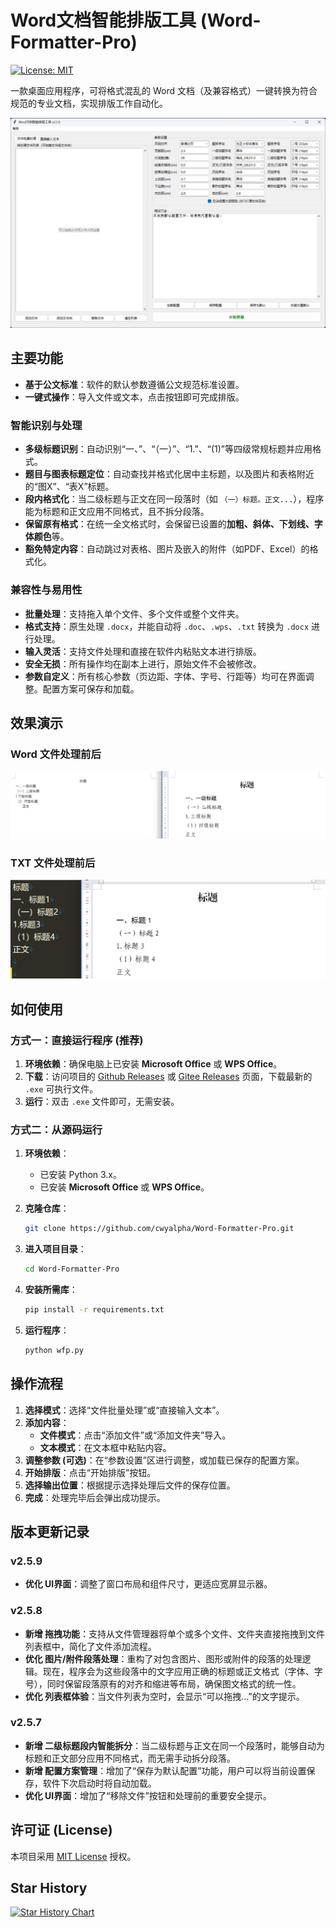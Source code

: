 # Word文档智能排版工具 (Word-Formatter-Pro)

[![License: MIT](https://img.shields.io/badge/License-MIT-yellow.svg)](https://opensource.org/licenses/MIT)

一款桌面应用程序，可将格式混乱的 Word 文档（及兼容格式）一键转换为符合规范的专业文档，实现排版工作自动化。

![软件截图](https://raw.githubusercontent.com/cwyalpha/Word-Formatter-Pro/main/screenshot.png)

## 主要功能

*   **基于公文标准**：软件的默认参数遵循公文规范标准设置。
*   **一键式操作**：导入文件或文本，点击按钮即可完成排版。

### 智能识别与处理

*   **多级标题识别**：自动识别“一、”、“（一）”、“1.”、“(1)”等四级常规标题并应用格式。
*   **题目与图表标题定位**：自动查找并格式化居中主标题，以及图片和表格附近的“图X”、“表X”标题。
*   **段内格式化**：当二级标题与正文在同一段落时（如 `（一）标题。正文...`），程序能为标题和正文应用不同格式，且不拆分段落。
*   **保留原有格式**：在统一全文格式时，会保留已设置的**加粗、斜体、下划线、字体颜色**等。
*   **豁免特定内容**：自动跳过对表格、图片及嵌入的附件（如PDF、Excel）的格式化。

### 兼容性与易用性

*   **批量处理**：支持拖入单个文件、多个文件或整个文件夹。
*   **格式支持**：原生处理 `.docx`，并能自动将 `.doc`、`.wps`、`.txt` 转换为 `.docx` 进行处理。
*   **输入灵活**：支持文件处理和直接在软件内粘贴文本进行排版。
*   **安全无损**：所有操作均在副本上进行，原始文件不会被修改。
*   **参数自定义**：所有核心参数（页边距、字体、字号、行距等）均可在界面调整。配置方案可保存和加载。

## 效果演示

### Word 文件处理前后

![Word处理前后](https://raw.githubusercontent.com/cwyalpha/Word-Formatter-Pro/main/demo_word_before_after.png)

### TXT 文件处理前后

![TXT处理前后](https://raw.githubusercontent.com/cwyalpha/Word-Formatter-Pro/main/demo_txt_before_after.png)

## 如何使用

### 方式一：直接运行程序 (推荐)

1.  **环境依赖**：确保电脑上已安装 **Microsoft Office** 或 **WPS Office**。
2.  **下载**：访问项目的 [Github Releases](https://github.com/cwyalpha/Word-Formatter-Pro/releases) 或 [Gitee Releases](https://gitee.com/cwyalpha/Word-Formatter-Pro/releases) 页面，下载最新的 `.exe` 可执行文件。
3.  **运行**：双击 `.exe` 文件即可，无需安装。

### 方式二：从源码运行

1.  **环境依赖**：
    *   已安装 Python 3.x。
    *   已安装 **Microsoft Office** 或 **WPS Office**。

2.  **克隆仓库**：
    ```bash
    git clone https://github.com/cwyalpha/Word-Formatter-Pro.git
    ```

3.  **进入项目目录**：
    ```bash
    cd Word-Formatter-Pro
    ```

4.  **安装所需库**：
    ```bash
    pip install -r requirements.txt
    ```

5.  **运行程序**：
    ```bash
    python wfp.py 
    ```

## 操作流程

1.  **选择模式**：选择“文件批量处理”或“直接输入文本”。
2.  **添加内容**：
    *   **文件模式**：点击“添加文件”或“添加文件夹”导入。
    *   **文本模式**：在文本框中粘贴内容。
3.  **调整参数 (可选)**：在“参数设置”区进行调整，或加载已保存的配置方案。
4.  **开始排版**：点击“开始排版”按钮。
5.  **选择输出位置**：根据提示选择处理后文件的保存位置。
6.  **完成**：处理完毕后会弹出成功提示。

## 版本更新记录

### v2.5.9

*   **优化 UI界面**：调整了窗口布局和组件尺寸，更适应宽屏显示器。

### v2.5.8

*   **新增 拖拽功能**：支持从文件管理器将单个或多个文件、文件夹直接拖拽到文件列表框中，简化了文件添加流程。
*   **优化 图片/附件段落处理**：重构了对包含图片、图形或附件的段落的处理逻辑。现在，程序会为这些段落中的文字应用正确的标题或正文格式（字体、字号），同时保留段落原有的对齐和缩进等布局，确保图文格式的统一性。
*   **优化 列表框体验**：当文件列表为空时，会显示“可以拖拽...”的文字提示。

### v2.5.7

*   **新增 二级标题段内智能拆分**：当二级标题与正文在同一个段落时，能够自动为标题和正文部分应用不同格式，而无需手动拆分段落。
*   **新增 配置方案管理**：增加了“保存为默认配置”功能，用户可以将当前设置保存，软件下次启动时将自动加载。
*   **优化 UI界面**：增加了“移除文件”按钮和处理前的重要安全提示。


## 许可证 (License)

本项目采用 [MIT License](LICENSE) 授权。

## Star History

[![Star History Chart](https://api.star-history.com/svg?repos=cwyalpha/Word-Formatter-Pro&type=date&legend=top-left)](https://www.star-history.com/#cwyalpha/Word-Formatter-Pro&type=date&legend=top-left)


